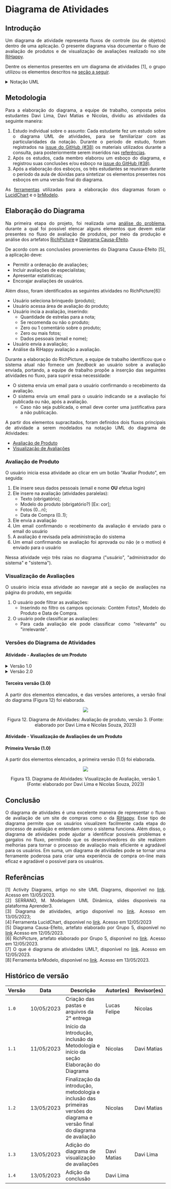 # Diagrama de Atividades

## Introdução

<div style="text-align:justify">

Um diagrama de atividade representa fluxos de controle (ou de objetos) dentro de uma aplicação. O presente diagrama visa documentar o fluxo de avaliação de produtos e de visualização de avaliações realizado no site [RiHappy](https://rihappy.com.br).

Dentre os elementos presentes em um diagrama de atividades [1], o grupo utilizou os elementos descritos na <a onclick="document.querySelector('#uml').open = !document.querySelector('#uml').open"><u> seção a seguir</u></a>.

<details id="uml"> <summary>  <a>Notação UML</a> </summary>

- **Partição**
  Uma partição agrupa atividades com alguma característica em comum[1], no caso do diagramas elaborados as partições agrupam atividades de acordo com os seus **atores**.

  A notação utilizada  para representar uma partição (Figura 10) assemelha-se à notação de piscina, do diagrama [BPMN](../../1.Base/1.2.2.ModelagemBPMN.md).

  <center>

  ![](./assets/2.4.1.DiagramaDeAtividades/2427.png)
  
  Figura 10. Notação das partições ("Customer" e "Order Dept") no diagrama de atividades. (Fonte: [1]).
  </center>

- **Nó inicial e Nó Final**
  Esses nós, como os próprios nomes sugerem, indicam o início (Figura 2) e o final (Figura 3) de uma atividade. Também é possível indicar o final de um fluxo, utilizando o um nó de fim de fluxo (Figura 4)

    | Nome do nó | Notação UML [1] |
    | - | - |
    | Nó Inicial | ![](./assets/2.4.1.DiagramaDeAtividades/3041.png) <br/> Figura 2. Notação do nó inicial. (Fonte: [1]) |
    | Nó final | ![](./assets/2.4.1.DiagramaDeAtividades/4424.png) <br/> Figura 3. Notação do nó final. (Fonte: [1])
    | Nó de fim de Fluxo | ![](./assets/2.4.1.DiagramaDeAtividades/4411.png) <br/> Figura 4. Notação do nó de fim de fluxo. (Fonte: [1])

- **Nó de decisão**
  É um nó de controle a partir do qual é selecionado apenas **um** fluxo de saída (Figura 5).

  <center>

  ![](./assets/2.4.1.DiagramaDeAtividades/4617.png)

  Figura 5. Notação para os nós de controle (Fonte: [1]).
  
  </center>

- **Fork node**
  É um nó de controle que tem uma aresta de entrada e múltiplas de saída, indica fluxos concorrentes, e surgiu na notação UML para representar atividades paralelas (Figura 6).

  <center>

  ![](./assets/2.4.1.DiagramaDeAtividades/5815.png)

  Figura 6. Notação para o _fork node_ (Fonte: [1]).
  </center>

- **Ações**
  É um elemento nomeado (com verbos) que representa um passo atômico em uma atividade (Figura 7).
  <center>
  
  ![](./assets/2.4.1.DiagramaDeAtividades/0125.png)
  
  Figura 7. Ação para "processar o pedido" (Fonte: [1]).
  </center>

- **Nós de objeto**
  Um nó de objeto representa um fluxo de objetos em uma atividade, e é representado na forma de retângulo (Figura 8).

  <center>

  ![](./assets/2.4.1.DiagramaDeAtividades/0457.png)

  Figura 8. Representação do objeto "_Order_" gerado após o preenchimento (Fonte: [1]).
  </center>

- **Parâmetros de atividades**
  As atividades podem receber parâmetros, também representados por retângulos (Figura 9).

  <center>

  ![](./assets/2.4.1.DiagramaDeAtividades/0800.png)

  Figura 9. Representação dos parâmetros _Login Id_ e _Password_ (Fonte: [1]).
  
  </center>

</details>

## Metodologia

Para a elaboração do diagrama, a equipe de trabalho, composta pelos estudantes Davi Lima, Davi Matias e Nicolas, dividiu as atividades da seguinte maneira:

1. Estudo individual sobre o assunto: Cada estudante fez um estudo sobre o diagrama UML de atividades, para se familiarizar com as particularidades da notação. Durante o período de estudo, foram registrados na [issue do GitHub (#38)](https://github.com/UnBArqDsw2023-1/2023.1_G5_ProjetoRiHappy/issues/38) os materiais utilizados durante a consulta, para posteriormente serem inseridos nas [referências](#referências).
2. Após os estudos, cada membro elaborou um esboço do diagrama, e registrou suas conclusões e/ou esboço na [issue do GitHub (#38)](https://github.com/UnBArqDsw2023-1/2023.1_G5_ProjetoRiHappy/issues/38).
3. Após a elaboração dos esboços, os três estudantes se reuniram durante o período da aula de dúvidas para sintetizar os elementos presentes nos esboços em uma versão final do diagrama.

As [ferramentas](../../1.Base/1.2.3.FerramentasUtilizadas.md) utilizadas para a elaboração dos diagramas foram o [LucidChart](https://www.lucidchart.com/) e o [brModelo](http://www.sis4.com/brModelo/).

## Elaboração do Diagrama

Na primeira etapa do projeto, foi realizada uma [análise do problema](../../1.Base/1.1.AbordagemNaoEspecifica.md), durante a qual foi possível elencar alguns elementos que devem estar presentes no fluxo de avaliação de produtos, por meio da produção e análise dos artefatos [RichPicture](../../1.Base/1.1.2.RichPicture.md) e [Diagrama Causa-Efeito](../../1.Base/1.1.1.CausaEfeito.md).

De acordo com as conclusões provenientes do Diagrama Causa-Efeito [5], a aplicação deve:

- Permitir a ordenação de avaliações;
- Incluir avaliações de especialistas;
- Apresentar estatísticas;
- Encorajar avaliações de usuários.

Além disso, foram identificados as seguintes atividades no RichPicture[6]:

- Usuário seleciona brinquedo (produto);
- Usuário acessa área de avaliação do produto;
- Usuário incia a avaliação, inserindo:
  - Quantidade de estrelas para a nota;
  - Se recomenda ou não o produto;
  - Zero ou 1 comentário sobre o produto;
  - Zero ou mais fotos;
  - Dados pessoais (email e nome);
- Usuário envia a avaliação;
- Análise da RiHappy avaliação a avaliação.

Durante a elaboração do RichPicture, a equipe de trabalho identificou que o sistema atual não fornece um _feedback_ ao usuário sobre a avaliação enviada, portando, a equipe de trabalho propõe a inserção das seguintes atividades no fluxo, para suprir essa necessidade:

- O sistema envia um email para o usuário confirmando o recebimento da avaliação.
- O sistema envia um email para o usuário indicando se a avaliação foi publicada ou não, após a avaliação.
  - Caso não seja publicada, o email deve conter uma justificativa para a não publicação.

A partir dos elementos supracitados, foram definidos dois fluxos principais de atividade a serem modelados na notação UML do diagrama de Atividades:

- [Avaliação de Produto](#avaliação-de-produto)
- [Visualização de Avaliações](#visualização-de-avaliações)

### Avaliação de Produto

O usuário inicia essa atividade ao clicar em um botão "Avaliar Produto", em seguida:

1. Ele insere seus dados pessoais (email e nome **OU** efetua login)
2. Ele insere na avaliação (atividades paralelas):
    - Texto (obrigatório);
    - Modelo do produto (obrigatório?) [Ex: cor];
    - Fotos (0...n);
    - Data de Compra (0..1);
3. Ele envia a avaliação
4. Um email confirmando o recebimento da avaliação é enviado para o email do usuário
5. A avaliação é revisada pela administração do sistema
6. Um email confirmando se avaliação foi aprovada ou não (e o motivo) é enviado para o usuário

Nessa atividade vejo três raias no diagrama ("usuário", "administrador do sistema" e "sistema").

### Visualização de Avaliações

O usuário inicia essa atividade ao navegar até a seção de avaliações na página do produto, em seguida:

1. O usuário pode filtrar as avaliações:
    - Inserindo no filtro os campos opcionais: Contém Fotos?, Modelo do Produto e Data de Compra.
2. O usuário pode classificar as avaliações:
    - Para cada avaliação ele pode classificar como "relevante" ou "irrelevante".

### Versões do Diagrama de Atividades

#### Atividade - Avaliações de um Produto

<details>
<summary> <a>Versão 1.0</a> </summary>

<center>

![](./assets/2.4.1.DiagramaDeAtividades/2727.png)

Figura 10. Diagrama de Atividades: Avaliação de produto, versão 1. (Fonte: elaborado por Davi Silva, 2023).
</center>

</details>

<details>
<summary> <a>Versão 2.0</a> </summary>

A segunda versão (Figura 11) contou com a inserção das partições, para separar os responsáveis por cada atividade.

<center>

![](./assets/2.4.1.DiagramaDeAtividades/2837.png)

Figura 11. Diagrama de Atividades: Avaliação de produto, versão 2. (Fonte: elaborado por Davi Silva, 2023)
</center>

</details>

#### Terceira versão (3.0)

A partir dos elementos elencados, e das versões anteriores, a versão final do diagrama (Figura 12) foi elaborada.

<center>

![](./assets/2.4.1.DiagramaDeAtividades/2840.png)

Figura 12. Diagrama de Atividades: Avaliação de produto, versão 3. (Fonte: elaborado por Davi Lima e Nicolas Souza, 2023)
</center>

#### Atividade - Visualização de Avaliações de um Produto

#### Primeira Versão (1.0)

A partir dos elementos elencados, a primeira versão (1.0) foi elaborada.

<center>

![](./assets/2.4.1.DiagramaDeAtividades/diagrama-de-avaliacao.png)

Figura 13. Diagrama de Atividades: Visualização de Avaliação, versão 1. (Fonte: elaborado por Davi Lima e Nicolas Souza, 2023)
</center>

## Conclusão

<div style="text-align:justify">

O diagrama de atividades é uma excelente maneira de representar o fluxo de avaliação de um site de compras como o da [RiHappy](https://rihappy.com.br). Esse tipo de diagrama permite que os usuários visualizem facilmente cada etapa do processo de avaliação e entendam como o sistema funciona. Além disso, o diagrama de atividades pode ajudar a identificar possíveis problemas e gargalos no fluxo, permitindo que os desenvolvedores do site realizem melhorias para tornar o processo de avaliação mais eficiente e agradável para os usuários. Em suma, um diagrama de atividades pode se tornar uma ferramente poderosa para criar uma experiência de compra on-line mais eficaz e agradável o possivel para os usuários.

## Referências

[1] Activity Diagrams, artigo no site UML Diagrams, disponível no [link](https://www.uml-diagrams.org/activity-diagrams.html). Acesso em 13/05/2023. <br/>
[2] SERRANO, M. Modelagem UML Dinâmica, slides disponíveis na plataforma Aprender3. <br/>
[3] Diagrama de atividades, artigo disponível no [link](https://www.ibm.com/docs/pt-br/rational-soft-arch/9.7.0?topic=diagrams-activity). Acesso em 13/05/2023; <br/>
[4] Ferramenta LucidChart, disponível no [link](https://www.lucidchart.com/pages/). Acesso em 12/05/2023 <br/>
[5] Diagrama Causa-Efeito, artefato elaborado por Grupo 5, disponível no [link](../../1.Base/1.1.1.CausaEfeito.md) Acesso em 12/05/2023. <br/>
[6] RichPicture, artefato elaborado por Grupo 5, disponível no [link](../../1.Base/1.1.2.RichPicture.md). Acesso em 12/05/2023. <br/>
[7] O que é diagrama de atividades UML?, disponível no [link](https://www.lucidchart.com/pages/pt/o-que-e-diagrama-de-atividades-uml). Acesso em 12/05/2023.<br/>
[8] Ferramenta brModelo, disponível no [link](http://www.sis4.com/brModelo/). Acesso em 13/05/2023.

## Histórico de versão

| Versão | Data       | Descrição                                                                                                                   | Autor(es)    | Revisor(es) |
| ------ | ---------- | --------------------------------------------------------------------------------------------------------------------------- | ------------ | ----------- |
| `1.0`  | 10/05/2023 | Criação das pastas e arquivos da 2° entrega                                                                                 | Lucas Felipe | Nicolas     |
| `1.1`  | 11/05/2023 | Início da Introdução, inclusão da Metodologia e início da seção Elaboração do Diagrama                                      | Nicolas      | Davi Matias |
| `1.2`  | 13/05/2023 | Finalização da introdução, metodologia e inclusão das primeiras versões do diagrama e versão final do diagrama de avaliação | Nicolas      | Davi Matias |
| `1.3`  | 13/05/2023 | Adição do diagrama de visualização de avaliações                                                                            | Davi Matias  | Davi Lima   |
| `1.4`  | 13/05/2023 | Adição da conclusão                                                                                                         | Davi Lima    |             |

